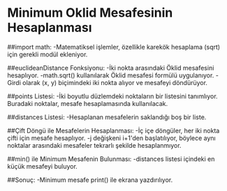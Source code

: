 # Minimum Oklid Mesafesinin Hesaplanması

##import math:
-Matematiksel işlemler, özellikle karekök hesaplama (sqrt) için gerekli modül ekleniyor.

##euclideanDistance Fonksiyonu:
-İki nokta arasındaki Öklid mesafesini hesaplıyor.
-math.sqrt() kullanılarak Öklid mesafesi formülü uygulanıyor.
-Girdi olarak (x, y) biçimindeki iki nokta alıyor ve mesafeyi döndürüyor.

##points Listesi:
-İki boyutlu düzlemdeki noktaların bir listesini tanımlıyor. Buradaki noktalar, mesafe hesaplamasında kullanılacak.

##distances Listesi:
-Hesaplanan mesafelerin saklandığı boş bir liste.

##Çift Döngü ile Mesafelerin Hesaplanması:
-İç içe döngüler, her iki nokta çifti için mesafe hesaplıyor.
-j değişkeni i+1'den başlatılıyor, böylece aynı noktalar arasındaki mesafeler tekrarlı şekilde hesaplanmıyor.

##min() ile Minimum Mesafenin Bulunması:
-distances listesi içindeki en küçük mesafeyi buluyor.

##Sonuç:
-Minimum mesafe print() ile ekrana yazdırılıyor.
